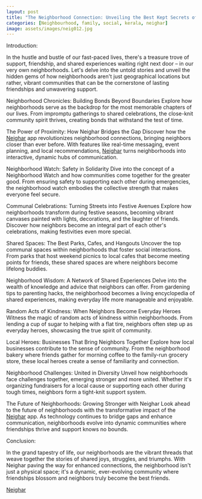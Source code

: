 ```yaml
---
layout: post
title: "The Neighborhood Connection: Unveiling the Best Kept Secrets of How Your Neighbors Make the Best Friends"
categories: [Neighbourhood, family, social, kerala, neighar]
image: assets/images/neig012.jpg
---
```



Introduction:

In the hustle and bustle of our fast-paced lives, there's a treasure trove of support, friendship, and shared experiences waiting right next door – in our very own neighborhoods. Let's delve into the untold stories and unveil the hidden gems of how neighborhoods aren't just geographical locations but rather, vibrant communities that can be the cornerstone of lasting friendships and unwavering support.

Neighborhood Chronicles: Building Bonds Beyond Boundaries
Explore how neighborhoods serve as the backdrop for the most memorable chapters of our lives. From impromptu gatherings to shared celebrations, the close-knit community spirit thrives, creating bonds that withstand the test of time.

The Power of Proximity: How Neighar Bridges the Gap
Discover how the [Neighar](https://www.neighar.com) app revolutionizes neighborhood connections, bringing neighbors closer than ever before. With features like real-time messaging, event planning, and local recommendations, [Neighar](https://www.neighar.com) turns neighborhoods into interactive, dynamic hubs of communication.

Neighborhood Watch: Safety in Solidarity
Dive into the concept of a Neighborhood Watch and how communities come together for the greater good. From ensuring safety to supporting each other during emergencies, the neighborhood watch embodies the collective strength that makes everyone feel secure.

Communal Celebrations: Turning Streets into Festive Avenues
Explore how neighborhoods transform during festive seasons, becoming vibrant canvases painted with lights, decorations, and the laughter of friends. Discover how neighbors become an integral part of each other's celebrations, making festivities even more special.

Shared Spaces: The Best Parks, Cafes, and Hangouts
Uncover the top communal spaces within neighborhoods that foster social interactions. From parks that host weekend picnics to local cafes that become meeting points for friends, these shared spaces are where neighbors become lifelong buddies.

Neighborhood Wisdom: A Network of Shared Experiences
Delve into the wealth of knowledge and advice that neighbors can offer. From gardening tips to parenting hacks, the neighborhood becomes a living encyclopedia of shared experiences, making everyday life more manageable and enjoyable.

Random Acts of Kindness: When Neighbors Become Everyday Heroes
Witness the magic of random acts of kindness within neighborhoods. From lending a cup of sugar to helping with a flat tire, neighbors often step up as everyday heroes, showcasing the true spirit of community.

Local Heroes: Businesses That Bring Neighbors Together
Explore how local businesses contribute to the sense of community. From the neighborhood bakery where friends gather for morning coffee to the family-run grocery store, these local heroes create a sense of familiarity and connection.

Neighborhood Challenges: United in Diversity
Unveil how neighborhoods face challenges together, emerging stronger and more united. Whether it's organizing fundraisers for a local cause or supporting each other during tough times, neighbors form a tight-knit support system.

The Future of Neighborhoods: Growing Stronger with Neighar
Look ahead to the future of neighborhoods with the transformative impact of the [Neighar](https://www.neighar.com) app. As technology continues to bridge gaps and enhance communication, neighborhoods evolve into dynamic communities where friendships thrive and support knows no bounds.

Conclusion:

In the grand tapestry of life, our neighborhoods are the vibrant threads that weave together the stories of shared joys, struggles, and triumphs. With Neighar paving the way for enhanced connections, the neighborhood isn't just a physical space; it's a dynamic, ever-evolving community where friendships blossom and neighbors truly become the best friends.

[Neighar](https://www.neighar.com)
